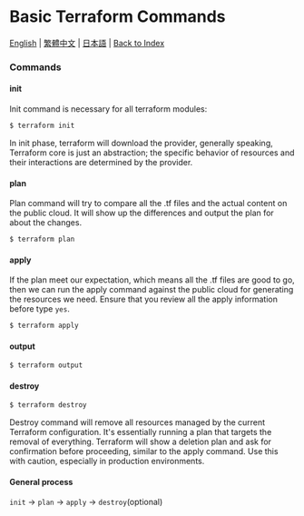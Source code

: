 # Basic Terraform Commands

[English](01_basic_terraform_commands.md) | [繁體中文](../zh-tw/01_basic_terraform_commands.md) | [日本語](../ja/01_basic_terraform_commands.md) | [Back to Index](../README.md)

### Commands
#### init
Init command is necessary for all terraform modules:
```bash 
$ terraform init 
```
In init phase, terraform will download the provider, generally speaking, Terraform core is just an abstraction; the specific behavior of resources and their interactions are determined by the provider.

#### plan
Plan command will try to compare all the .tf files and the actual content on the public cloud. It will show up the differences and output the plan for about the changes.
```bash
$ terraform plan
```

#### apply
If the plan meet our expectation, which means all the .tf files are good to go, then we can run the apply command against the public cloud for generating the resources we need. Ensure that you review all the apply information before type `yes`.
```bash
$ terraform apply
```

#### output

```bash
$ terraform output
```

#### destroy
```bash
$ terraform destroy
```
Destroy command will remove all resources managed by the current Terraform configuration. It's essentially running a plan that targets the removal of everything. Terraform will show a deletion plan and ask for confirmation before proceeding, similar to the apply command. Use this with caution, especially in production environments.

#### General process
`init` -> `plan` -> `apply` -> `destroy`(optional)
